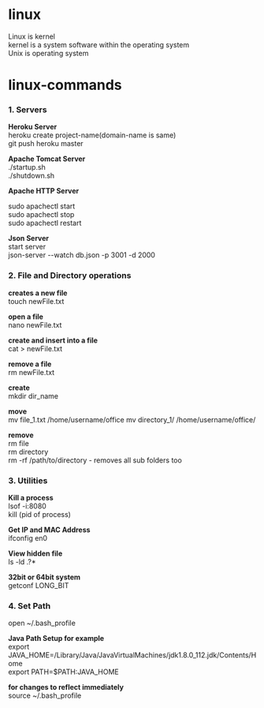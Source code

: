 # linux

Linux is kernel  
kernel is a system software within the operating system  
Unix is operating system

# linux-commands  

### 1. Servers
**Heroku Server**  
heroku create project-name(domain-name is same)    
git push heroku master  

**Apache Tomcat Server**  
./startup.sh  
./shutdown.sh 
  
**Apache HTTP Server** 

sudo apachectl start  
sudo apachectl stop  
sudo apachectl restart  

**Json Server**   
start server  
json-server --watch db.json -p 3001 -d 2000  

### 2. File and Directory operations   
**creates a new file**   
touch newFile.txt 

**open a file**  
nano newFile.txt  

**create and insert into a file**   
cat > newFile.txt  

**remove a file**  
rm newFile.txt  

**create**  
mkdir dir_name  

**move**  
mv file_1.txt /home/username/office
mv directory_1/ /home/username/office/

**remove**  
rm file  
rm directory  
rm -rf /path/to/directory - removes all sub folders too  

### 3. Utilities

**Kill a process**   
lsof -i:8080  
kill (pid of process)
  
**Get IP and MAC Address**   
ifconfig en0

**View hidden file**   
ls -ld .?*  

**32bit or 64bit system**   
getconf LONG_BIT  

### 4. Set Path

open ~/.bash_profile  

**Java Path Setup for example**  
export JAVA_HOME=/Library/Java/JavaVirtualMachines/jdk1.8.0_112.jdk/Contents/Home  
export PATH=$PATH:JAVA_HOME

**for changes to reflect immediately**  
source ~/.bash_profile  

